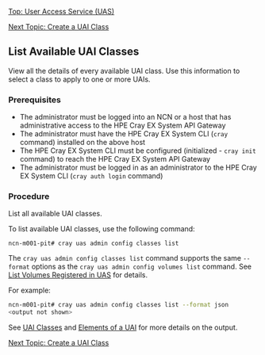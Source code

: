 [Top: User Access Service (UAS)](User_Access_Service_UAS.md)

[Next Topic: Create a UAI Class](Create_a_UAI_Class.md)

## List Available UAI Classes

View all the details of every available UAI class. Use this information to select a class to apply to one or more UAIs.

### Prerequisites

* The administrator must be logged into an NCN or a host that has administrative access to the HPE Cray EX System API Gateway
* The administrator must have the HPE Cray EX System CLI (`cray` command) installed on the above host
* The HPE Cray EX System CLI must be configured (initialized - `cray init` command) to reach the HPE Cray EX System API Gateway
* The administrator must be logged in as an administrator to the HPE Cray EX System CLI (`cray auth login` command)

### Procedure

List all available UAI classes.

To list available UAI classes, use the following command:

```
ncn-m001-pit# cray uas admin config classes list
```

The `cray uas admin config classes list` command supports the same `--format` options as the `cray uas admin config volumes list` command. See [List Volumes Registered in UAS](List_Volumes_Registered_in_UAS.md) for details.

For example:

```bash
ncn-m001-pit# cray uas admin config classes list --format json
<output not shown>
```

See [UAI Classes](UAI_Classes.md) and [Elements of a UAI](Elements_of_a_UAI.md) for more details on the output.

[Next Topic: Create a UAI Class](Create_a_UAI_Class.md)

